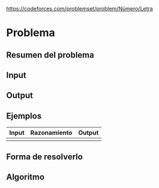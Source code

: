 https://codeforces.com/problemset/problem/Número/Letra

# Problema

## Resumen del problema

## Input

## Output

## Ejemplos
| Input             | Razonamiento  | Output    |
| ----------------- | :------------ | --------- |
|                   |               |           |

## Forma de resolverlo


## Algoritmo
